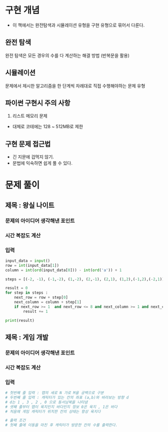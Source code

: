 # 구현 개념

- 이 책에서는 완전탐색과 시뮬레이션 유형을 구현 유형으로 묶어서 다룬다.

## 완전 탐색

완전 탐색은 모든 경우의 수를 다 계산하는 해결 방법 (반복문을 활용)

## 시뮬레이션

문제에서 제시한 알고리즘을 한 단계씩 차례대로 직접 수행해야하는 문제 유형

## 파이썬 구현시 주의 사항

1. 리스트 메모리 문제

- 대체로 코테에는 128 ~ 512MB로 제한

## 구현 문제 접근법

- 긴 지문에 겁먹지 않기.
- 문법에 익숙하면 쉽게 풀 수 있다.

# 문제 풀이

## 제목 : 왕실 나이트

### 문제의 아이디어 생각해낸 포인트

### 시간 복잡도 계산

### 입력

```py
input_data = input()
row = int(input_data[1])
column = int(ord(input_data[0])) - int(ord('a')) + 1

steps = [(-2, -1), (-1,-2), (1,-2), (2,-1), (2,1), (1,2),(-1,2),(-2,1)]

result = 0
for step in steps :
    next_row = row + step[0]
    next_column = column + step[1]
    if next_row >= 1  and next_row <= 8 and next_column >= 1 and next_column <=8 :
        result += 1

print(result)
```

## 제목 : 게임 개발

### 문제의 아이디어 생각해낸 포인트

### 시간 복잡도 계산

### 입력

```py
# 첫번째 줄 입력 : 맵의 세로 N 가로 M을 공백으로 구분
# 두번째 줄 입력 : 캐릭터가 있는 칸의 좌표 (a,b)와 바라보는 방향 d
# d는 1 , 3 , 2 , 0 으로 동서남북을 나타냄
# 셋째 줄부터 맵이 육지인지 바다인지 정보 0은 육지 , 1은 바다
# 처음에 게임 캐릭터가 위치한 칸의 상태는 항상 육지다

# 출력 조건
# 첫째 줄에 이동을 마친 후 캐릭터가 방문한 칸의 수를 출력한다.


```

